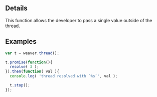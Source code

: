 ## Details

This function allows the developer to pass a single value outside of the thread.


## Examples

```js
var t = weaver.thread();

t.promise(function(){
  resolve( 3 );
}).then(function( val ){
  console.log( 'thread resolved with `%s`', val );

  t.stop();
});
```